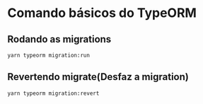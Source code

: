# Comando básicos do TypeORM

## Rodando as migrations

    yarn typeorm migration:run

## Revertendo migrate(Desfaz a migration)

    yarn typeorm migration:revert
